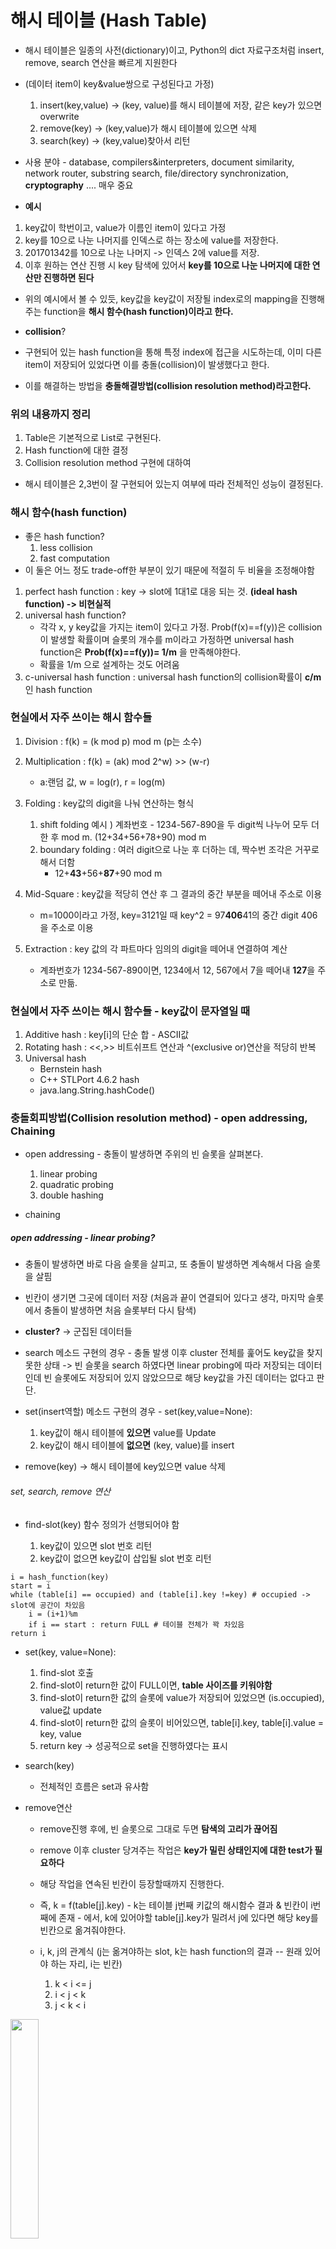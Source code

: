 # 해시 테이블 (Hash Table)

-   해시 테이블은 일종의 사전(dictionary)이고, Python의 dict 자료구조처럼 insert, remove, search 연산을 빠르게 지원한다
-   (데이터 item이 key&value쌍으로 구성된다고 가정)

    1. insert(key,value) -> (key, value)를 해시 테이블에 저장, 같은 key가 있으면 overwrite
    2. remove(key) -> (key,value)가 해시 테이블에 있으면 삭제
    3. search(key) -> (key,value)찾아서 리턴

-   사용 분야 - database, compilers&interpreters, document similarity, network router, substring search, file/directory synchronization, **cryptography** .... 매우 중요

-   **예시**

1. key값이 학번이고, value가 이름인 item이 있다고 가정
2. key를 10으로 나눈 나머지를 인덱스로 하는 장소에 value를 저장한다.
3. 201701342를 10으로 나눈 나머지 -> 인덱스 2에 value를 저장.
4. 이후 원하는 연산 진행 시 key 탐색에 있어서 **key를 10으로 나눈 나머지에 대한 연산만 진행하면 된다**

-   위의 예시에서 볼 수 있듯, key값을 key값이 저장될 index로의 mapping을 진행해주는 function을 **해시 함수(hash function)이라고 한다.**

-   **collision**?

-   구현되어 있는 hash function을 통해 특정 index에 접근을 시도하는데, 이미 다른 item이 저장되어 있었다면 이를 충돌(collision)이 발생했다고 한다.

-   이를 해결하는 방법을 **충돌해결방법(collision resolution method)라고한다.**

### 위의 내용까지 정리

1. Table은 기본적으로 List로 구현된다.
2. Hash function에 대한 결정
3. Collision resolution method 구현에 대하여

-   해시 테이블은 2,3번이 잘 구현되어 있는지 여부에 따라 전체적인 성능이 결정된다.

### 해시 함수(hash function)

-   좋은 hash function?
    1. less collision
    2. fast computation
-   이 둘은 어느 정도 trade-off한 부분이 있기 때문에 적절히 두 비율을 조정해야함

1. perfect hash function : key -> slot에 1대1로 대응 되는 것. **(ideal hash function) -> 비현실적**
2. universal hash function?
    - 각각 x, y key값을 가지는 item이 있다고 가정. Prob(f(x)==f(y))은 collision이 발생할 확률이며 슬롯의 개수를 m이라고 가정하면 universal hash function은 **Prob(f(x)==f(y))= 1/m** 을 만족해야한다.
    - 확률을 1/m 으로 설계하는 것도 어려움
3. c-universal hash function : universal hash function의 collision확률이 **c/m**인 hash function

### 현실에서 자주 쓰이는 해시 함수들

1. Division : f(k) = (k mod p) mod m (p는 소수)

2. Multiplication : f(k) = (ak) mod 2^w) >> (w-r)

    - a:랜덤 값, w = log(r), r = log(m)

3. Folding : key값의 digit을 나눠 연산하는 형식

    1. shift folding 예시 ) 계좌번호 - 1234-567-890을 두 digit씩 나누어 모두 더한 후 mod m. (12+34+56+78+90) mod m
    2. boundary folding : 여러 digit으로 나눈 후 더하는 데, 짝수번 조각은 거꾸로 해서 더함
        - 12+**43**+56+**87**+90 mod m

4. Mid-Square : key값을 적당히 연산 후 그 결과의 중간 부분을 떼어내 주소로 이용

    - m=1000이라고 가정, key=3121일 때 key^2 = 97**406**41의 중간 digit 406을 주소로 이용

5. Extraction : key 값의 각 파트마다 임의의 digit을 떼어내 연결하여 계산
    - 계좌번호가 1234-567-890이면, 1234에서 12, 567에서 7을 떼어내 **127**을 주소로 만듦.

### 현실에서 자주 쓰이는 해시 함수들 - key값이 문자열일 때

1. Additive hash : key[i]의 단순 합 - ASCII값
2. Rotating hash : <<,>> 비트쉬프트 연산과 ^(exclusive or)연산을 적당히 반복
3. Universal hash
    - Bernstein hash
    - C++ STLPort 4.6.2 hash
    - java.lang.String.hashCode()

<!-- Todo: hash function들 실습해보기 -->

### 충돌회피방법(Collision resolution method) - open addressing, Chaining

-   open addressing - 충돌이 발생하면 주위의 빈 슬롯을 살펴본다.

    1. linear probing
    2. quadratic probing
    3. double hashing

-   chaining

##### open addressing - linear probing?

-   충돌이 발생하면 바로 다음 슬롯을 살피고, 또 충돌이 발생하면 계속해서 다음 슬롯을 살핌
-   빈칸이 생기면 그곳에 데이터 저장 (처음과 끝이 연결되어 있다고 생각, 마지막 슬롯에서 충돌이 발생하면 처음 슬롯부터 다시 탐색)

-   **cluster?** -> 군집된 데이터들

-   search 메소드 구현의 경우 - 충돌 발생 이후 cluster 전체를 훑어도 key값을 찾지 못한 상태 -> 빈 슬롯을 search 하였다면 linear probing에 따라 저장되는 데이터인데 빈 슬롯에도 저장되어 있지 않았으므로 해당 key값을 가진 데이터는 없다고 판단.

-   set(insert역할) 메소드 구현의 경우 - set(key,value=None):

    1. key값이 해시 테이블에 **있으면** value를 Update
    2. key값이 해시 테이블에 **없으면** (key, value)를 insert

-   remove(key) -> 해시 테이블에 key있으면 value 삭제

###### set, search, remove 연산

-   find-slot(key) 함수 정의가 선행되어야 함

    1. key값이 있으면 slot 번호 리턴
    2. key값이 없으면 key값이 삽입될 slot 번호 리턴

```text
i = hash_function(key)
start = i
while (table[i] == occupied) and (table[i].key !=key) # occupied -> slot에 공간이 차있음
    i = (i+1)%m
    if i == start : return FULL # 테이블 전체가 꽉 차있음
return i
```

-   set(key, value=None):

    1. find-slot 호출
    2. find-slot이 return한 값이 FULL이면, **table 사이즈를 키워야함**
    3. find-slot이 return한 값의 슬롯에 value가 저장되어 있었으면 (is.occupied), value값 update
    4. find-slot이 return한 값의 슬롯이 비어있으면, table[i].key, table[i].value = key, value
    5. return key -> 성공적으로 set을 진행하였다는 표시

-   search(key)

    -   전체적인 흐름은 set과 유사함

-   remove연산

    -   remove진행 후에, 빈 슬롯으로 그대로 두면 **탐색의 고리가 끊어짐**
    -   remove 이후 cluster 당겨주는 작업은 **key가 밀린 상태인지에 대한 test가 필요하다**
    -   해당 작업을 연속된 빈칸이 등장할때까지 진행한다.
    -   즉, k = f(table[j].key) - k는 테이블 j번째 키값의 해시함수 결과 & 빈칸이 i번째에 존재 - 에서, k에 있어야할 table[j].key가 밀려서 j에 있다면 해당 key를 빈칸으로 옮겨줘야한다.

    -   i, k, j의 관계식 (j는 옮겨야하는 slot, k는 hash function의 결과 -- 원래 있어야 하는 자리, i는 빈칸)
        1. k < i <= j
        2. i < j < k
        3. j < k < i

<img src= "../Data_structure/images/kjh.jpg" width="30%" height="30%"/>

```text
# pseudo code
remove(key):
    i = find_slot(key)
    if table[i] is unoccupied:
        return None
    j = i  //table[i] :빈 슬롯, table[j] : 옮겨야할 슬롯
    while True:
        table[i] = None
        while True: # 이사할 table[j] 찾기
            j = (j+1)%m
            if table[j] is unoccupied: # 연속된 빈칸의 등장
                return key # 성공적으로 remove 후 빈칸 채움까지 완료하였다는 표시
            k = hash_function(table[j].key)
            if (k < i <= j):
                break
        table[i] = table[j]
        i=j
```

-   linear probing의 성능 좌우하는 부분? -> **cluster의 길이에 비례함** -> **hash function이 어느 정도로 cluster를 형성하지 않고 분산되게 데이터를 저장하였는가?**

<!-- Todo remove, search, set 연산 구현해보기 -->

##### open addressing - quadratic probing (제곱의 인덱스), double hashing (hash function을 두개 사용)

-   **quadratic probing** -> 기존 linear probing에서 슬롯 search를 진행할 때, 해당 슬롯이 occupied 되어있으면 한 칸씩 건너뛰었다.

    -   quadratic probing에서는 k번째 슬롯이 occupied 되어있었다면, k+**n^2**만큼 건너뛴다.

-   **double hashing** -> hashfunction을 두개 사용함.
    -   k번째 슬롯이 occupied되어있었다면, 기존 f hash function에 key값을 대입하여 새로운 slot을 찾는다.
    -   그럼에도 해당 슬롯이 occupied 되어있다면, 그 다음 빈 슬롯을 찾기 위해 **또 다른 hashfunction을 정의하여, f(key) + g(key) 슬롯을 찾는다.**
    -   그럼에도 해당 슬롯이 occupied 되어있다면, 이후로는 **f(key) + n\*g(key)** 형태로 계속해서 슬롯을 찾아나간다.

##### quadratic probing & double hashing 성능평가

-   linear probing 복기 -> set, remove, search : cluster size에 의 해 영향.

    -   cluster 형성이유 ?

    1. hash function
    2. collision resolution method
    3. load factor: n/m -> m: hash table 사이즈 (slot 갯수) , n: hash table에 저장된 item 갯수.
        - set, remove, search 등 함수에 대해 그래프를 그려 비교할 수 있음.
          <img src="../Data_structure/images/graph.jpg" height="40%" width="40%"/>
        - 또는, 함수를 돌면서 발생한 collision횟수를 저장된 slot의 개수인 n으로 나누어 충돌 비율 비교를 통해 hash function에 대한 성능평가를 진행.

-   **m>=2n**, 즉 최소 50%이상 빈 슬롯을 유지한다면 cluster의 사이즈가 O(1)로 형성된다. -> set, remove, search를 O(1)에 사용할 수 있게된다는 의미임.

#### 충돌 회피 방법 - chaining

-   각 슬롯에 꼭 하나의 데이터만 저장해야하는가? NO!
-   슬롯에 **한방향 연결리스트를 생성**하여 데이터를 계속해서 저장. (양방향도 상관X)
-   hash의 set함수 호출 -> 해당 연결리스트에 pushFront를 통해 슬롯에 데이터를 새롭게 저장하게 되는것. **O(1)**
-   search 함수 -> 해당 슬롯에 충돌된 key의 평균 개수 **O(충돌 key의 평균 개수)** -> 연결리스트의 길이
-   remove 함수 -> search와 동일 (search해야하기 때문)
    -> hash function을 **c-universal**로 작성했을 때, 슬롯 내의 연결리스트 평균 개수의 길이가 O(1).

### 최종 정리

-   빈 슬롯이 충분하다고 가정하였을 때, set, remove, search 등의 함수를 O(1)시간에 사용할 수 있음.

